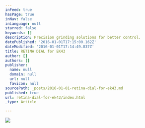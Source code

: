 ```yaml
---
inFeed: true
hasPage: true
inNav: false
inLanguage: null
starred: false
keywords: []
description: Precision grinding solutions for better control.
datePublished: '2016-01-01T17:15:00.162Z'
dateModified: '2016-01-01T17:14:49.837Z'
title: RETINA DIAL for EK43
author: []
authors: []
publisher:
  name: null
  domain: null
  url: null
  favicon: null
sourcePath: _posts/2016-01-01-retina-dial-for-ek43.md
published: true
url: retina-dial-for-ek43/index.html
_type: Article

---
```

![](https://the-grid-user-content.s3-us-west-2.amazonaws.com/8c3d178f-df0a-429e-819d-3847d3dd174f.JPG)